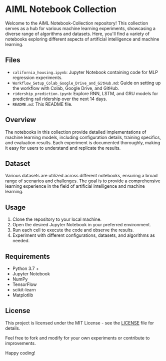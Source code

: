 # AIML Notebook Collection

Welcome to the AIML Notebook-Collection repository! This collection serves as a hub for various machine learning experiments, showcasing a diverse range of algorithms and datasets. Here, you'll find a variety of notebooks exploring different aspects of artificial intelligence and machine learning.

## Files

- `california_housing.ipynb`: Jupyter Notebook containing code for MLP regression experiments.
- `Workflow_Setup_Colab_Google_Drive_and_GitHub.md`: Guide on setting up the workflow with Colab, Google Drive, and GitHub.
- `ridership_prediction.ipynb`: Explore RNN, LSTM, and GRU models for predicting rail ridership over the next 14 days.
- `README.md`: This README file.

## Overview

The notebooks in this collection provide detailed implementations of machine learning models, including configuration details, training specifics, and evaluation results. Each experiment is documented thoroughly, making it easy for users to understand and replicate the results.

## Dataset

Various datasets are utilized across different notebooks, ensuring a broad range of scenarios and challenges. The goal is to provide a comprehensive learning experience in the field of artificial intelligence and machine learning.

## Usage

1. Clone the repository to your local machine.
2. Open the desired Jupyter Notebook in your preferred environment.
3. Run each cell to execute the code and observe the results.
4. Experiment with different configurations, datasets, and algorithms as needed.

## Requirements

- Python 3.7 +
- Jupyter Notebook
- NumPy
- TensorFlow
- scikit-learn
- Matplotlib

## License

This project is licensed under the MIT License - see the [LICENSE](LICENSE) file for details.

Feel free to fork and modify for your own experiments or contribute to improvements.

Happy coding!
